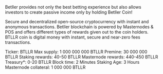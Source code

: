 Betller provides not only the best betting experience but also allows investors to create passive income  only by holding Betller Coin!  

Secure and decentralized open-source cryptocurrency with instant and anonymous transactions. Betller blockchain is powered by Masternodes &  POS and offers different types of rewards given out to the coin holders. BTLLR coin is digital money with instant, secure and near-zero fees transactions.

Ticker: BTLLR
Max supply: 1 000 000 000 BTLLR
Premine: 30 000 000 BTLLR
Staking rewards: 40-50 BTLLR
Masternode rewards: 440-450 BTLLR
Treasury*: 0-20 BTLLR
Block time: 2 Minutes
Staking Age: 3 Hours
Masternode collateral: 1 000 000 BTLLR
